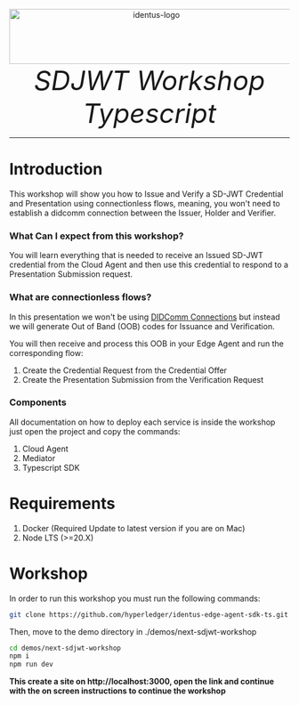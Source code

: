 <p align="center">
  <a href="https://www.hyperledger.org/projects/identus">
    <img src="https://cdn.jsdelivr.net/gh/hyperledger/identus@v2.13/resources/images/hyperledger-identus.svg" alt="identus-logo" width="513px" height="99px" />
  </a>
  <br>
  <i> <font size="18">SDJWT Workshop Typescript</font> </i>
  <br>
</p>
<hr>

# Introduction
This workshop will show you how to Issue and Verify a SD-JWT Credential and Presentation using connectionless flows, meaning, you won't need to establish a didcomm connection between the Issuer, Holder and Verifier.

### **What Can I expect from this workshop?**

You will learn everything that is needed to receive an Issued SD-JWT credential from the Cloud Agent and then use this credential to respond to a Presentation Submission request.

### **What are connectionless flows?**

In this presentation we won't be using [DIDComm Connections](https://hyperledger-identus.github.io/docs/home/concepts/multi-tenancy#didcomm-connections) but instead we will generate Out of Band (OOB) codes for Issuance and Verification.

You will then receive and process this OOB in your Edge Agent and run the corresponding flow:
1. Create the Credential Request from the Credential Offer
2. Create the Presentation Submission from the Verification Request

### Components
All documentation on how to deploy each service is inside the workshop just open the project and copy the commands:

1. Cloud Agent
2. Mediator
3. Typescript SDK

# Requirements

1. Docker (Required Update to latest version if you are on Mac)
2. Node LTS (>=20.X)

# Workshop

In order to run this workshop you must run the following commands:

```bash
git clone https://github.com/hyperledger/identus-edge-agent-sdk-ts.git
```

Then, move to the demo directory in ./demos/next-sdjwt-workshop

```bash
cd demos/next-sdjwt-workshop
npm i
npm run dev
```

**This create a site on http://localhost:3000, open the link and continue with the on screen instructions to continue the workshop**

